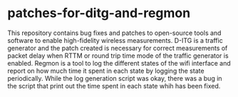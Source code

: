 # patches-for-ditg-and-regmon
This repository contains bug fixes and patches to open-source tools and software to enable high-fidelity wireless measurements. 
D-ITG is a traffic generator and the patch created is necessary for correct measurements of packet delay when RTTM or round trip time mode of the traffic generator is enabled.
Regmon is a tool to log the different states of the wifi interface and report on how much time it spent in each state by logging the state periodically. While the log generation script was okay, there was a bug in the script that print out the time spent in each state whih has been fixed.    
